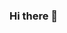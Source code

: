 ### Hi there 👋

  <a href="https://www.linkedin.com/in/targanski" target="_blank"><i class="fa-brands fa-linkedin-in"></i></a>
  <a href="https://github.com/Ftarganski" target="_blank"><i class="fa-brands fa-github"></i></a>
  <a href="https://www.instagram.com/ftarganski" target="_blank"><i class="fa-brands fa-instagram"></i></a>
  <a href="https://www.youtube.com/c/PedalFloripaMTB?sub_confirmation=1" target="_blank"><i class="fa-brands fa-youtube"></i></a>
  <a href="https://twitter.com/ftarganski" target="_blank"><i class="fa-brands fa-twitter"></i></a>
  <a href="https://www.facebook.com/ftarganski" target="_blank"><i class="fa-brands fa-facebook-f"></i></a>
  <a href="mailto:francis@targanski.com" target="_blank"><i class="fa-solid fa-at"></i></a>
  <a href="https://api.whatsapp.com/send?phone=5548988222992" target="_blank"><i class="fa-brands fa-whatsapp"></i></a>

<!--
**Ftarganski/Ftarganski** is a ✨ _special_ ✨ repository because its `README.md` (this file) appears on your GitHub profile.

Here are some ideas to get you started:

- 🔭 I’m currently working on ...
- 🌱 I’m currently learning ...
- 👯 I’m looking to collaborate on ...
- 🤔 I’m looking for help with ...
- 💬 Ask me about ...
- 📫 How to reach me: ...
- 😄 Pronouns: ...
- ⚡ Fun fact: ...
-->


  
